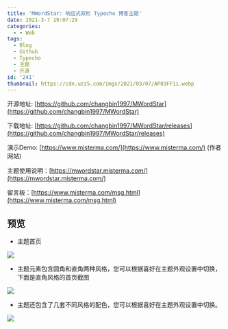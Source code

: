 ```yaml
---
title: 'MWordStar: 响应式双栏 Typecho 博客主题'
date: 2021-3-7 19:07:29
categories:
  - - Web
tags:
  - Blog
  - Github
  - Typecho
  - 主题
  - 开源
id: '241'
thumbnail: https://cdn.uzz5.com/imgs/2021/03/07/AP03FF1i.webp
---
```



开源地址: [https://github.com/changbin1997/MWordStar](https://github.com/changbin1997/MWordStar) 

下载地址: [https://github.com/changbin1997/MWordStar/releases](https://github.com/changbin1997/MWordStar/releases) 

演示Demo: [https://www.misterma.com/](https://www.misterma.com/) (作者网站) 

主题使用说明：[https://mwordstar.misterma.com/](https://mwordstar.misterma.com/) 

留言板：[https://www.misterma.com/msg.html](https://www.misterma.com/msg.html)  

## 预览

*   主题首页

![](https://cdn.uzz5.com/imgs/2021/03/07/BIDHoMyZ.webp)

*   主题元素包含圆角和直角两种风格，您可以根据喜好在主题外观设置中切换，下面是直角风格的首页截图

![](https://cdn.uzz5.com/imgs/2021/03/07/BON1UZ37.webp)

*   主题还包含了几套不同风格的配色，您可以根据喜好在主题外观设置中切换。

![](https://cdn.uzz5.com/imgs/2021/03/07/NMyc5m9B.webp)